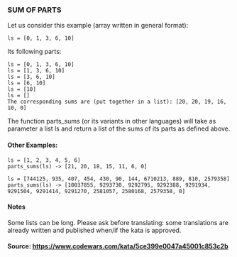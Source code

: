 ### SUM OF PARTS

Let us consider this example (array written in general format):
````
ls = [0, 1, 3, 6, 10]
````

Its following parts:
````
ls = [0, 1, 3, 6, 10]
ls = [1, 3, 6, 10]
ls = [3, 6, 10]
ls = [6, 10]
ls = [10]
ls = []
The corresponding sums are (put together in a list): [20, 20, 19, 16, 10, 0]
````

The function parts_sums (or its variants in other languages) will take as parameter a list ls and return a list of the sums of its parts as defined above.

#### Other Examples:
````
ls = [1, 2, 3, 4, 5, 6] 
parts_sums(ls) -> [21, 20, 18, 15, 11, 6, 0]

ls = [744125, 935, 407, 454, 430, 90, 144, 6710213, 889, 810, 2579358]
parts_sums(ls) -> [10037855, 9293730, 9292795, 9292388, 9291934, 9291504, 9291414, 9291270, 2581057, 2580168, 2579358, 0]
````

#### Notes
Some lists can be long.
Please ask before translating: some translations are already written and published when/if the kata is approved.

#### Source: https://www.codewars.com/kata/5ce399e0047a45001c853c2b
